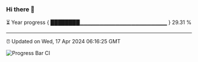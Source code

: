 ### Hi there 👋

⏳ Year progress { ████████▁▁▁▁▁▁▁▁▁▁▁▁▁▁▁▁▁▁▁▁▁▁ } 29.31 %

---

⏰ Updated on Wed, 17 Apr 2024 06:16:25 GMT

![Progress Bar CI](https://github.com/liununu/liununu/workflows/Progress%20Bar%20CI/badge.svg)
